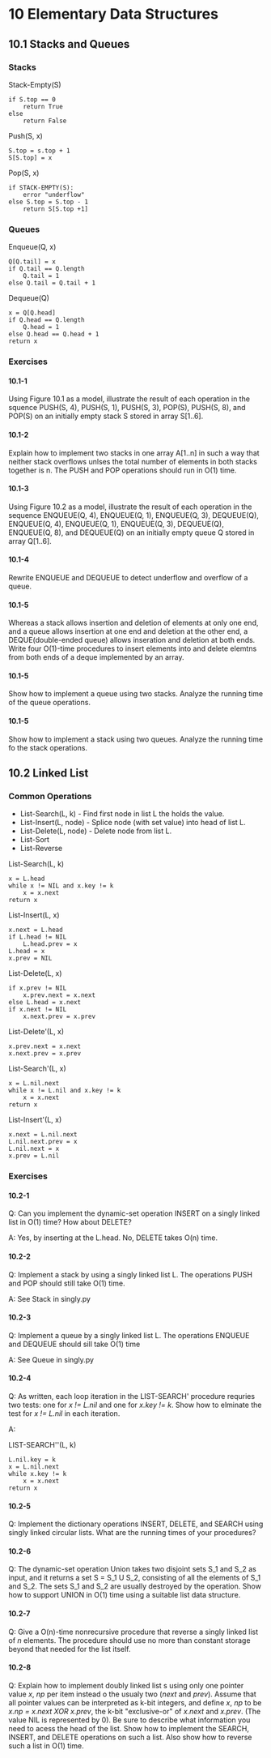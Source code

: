 # 10 Elementary Data Structures

## 10.1 Stacks and Queues

### Stacks
Stack-Empty(S)
```
if S.top == 0
    return True
else
    return False
```

Push(S, x)
```
S.top = s.top + 1
S[S.top] = x
```

Pop(S, x)
```
if STACK-EMPTY(S):
    error "underflow"
else S.top = S.top - 1
    return S[S.top +1]
```

### Queues

Enqueue(Q, x)
```
Q[Q.tail] = x
if Q.tail == Q.length
    Q.tail = 1
else Q.tail = Q.tail + 1
```

Dequeue(Q)
```
x = Q[Q.head]
if Q.head == Q.length
    Q.head = 1
else Q.head == Q.head + 1
return x
```

### Exercises

#### 10.1-1

Using Figure 10.1 as a model, illustrate the result of each operation in the squence PUSH(S, 4), PUSH(S, 1), PUSH(S, 3), POP(S), PUSH(S, 8), and POP(S) on an initially empty stack S stored in array S[1..6].

#### 10.1-2

Explain how to implement two stacks in one array A[1..n] in such a way that neither stack overflows unlses the total number of elements in both stacks together is n. The PUSH and POP operations should run in O(1) time.

#### 10.1-3

Using Figure 10.2 as a model, illustrate the result of each operation in the sequence ENQUEUE(Q, 4), ENQUEUE(Q, 1), ENQUEUE(Q, 3), DEQUEUE(Q), ENQUEUE(Q, 4), ENQUEUE(Q, 1), ENQUEUE(Q, 3), DEQUEUE(Q), ENQUEUE(Q, 8), and DEQUEUE(Q) on an initially empty queue Q stored in array Q[1..6].

#### 10.1-4

Rewrite ENQUEUE and DEQUEUE to detect underflow and overflow of a queue.

#### 10.1-5

Whereas a stack allows insertion and deletion of elements at only one end, and a queue allows insertion at one end and deletion at the other end, a DEQUE(double-ended queue) allows inseration and deletion at both ends. Write four O(1)-time procedures to insert elements into and delete elemtns from both ends of a deque implemented by an array.

#### 10.1-5

Show how to implement a queue using two stacks. Analyze the running time of the queue operations.

#### 10.1-5

Show how to implement a stack using two queues. Analyze the running time fo the stack operations.

## 10.2 Linked List

### Common Operations

* List-Search(L, k) - Find first node in list L the holds the value.
* List-Insert(L, node) - Splice node (with set value) into head of list L.
* List-Delete(L, node) - Delete node from list L.
* List-Sort
* List-Reverse

List-Search(L, k)
```
x = L.head
while x != NIL and x.key != k
    x = x.next
return x
```

List-Insert(L, x)
```
x.next = L.head
if L.head != NIL
    L.head.prev = x
L.head = x
x.prev = NIL

```

List-Delete(L, x)
```
if x.prev != NIL
    x.prev.next = x.next
else L.head = x.next
if x.next != NIL
    x.next.prev = x.prev
```

List-Delete'(L, x)
```
x.prev.next = x.next
x.next.prev = x.prev
```

List-Search'(L, x)
```
x = L.nil.next
while x != L.nil and x.key != k
    x = x.next
return x
```

List-Insert'(L, x)
```
x.next = L.nil.next
L.nil.next.prev = x
L.nil.next = x
x.prev = L.nil
```

### Exercises

#### 10.2-1

Q: Can you implement the dynamic-set operation INSERT on a singly linked list in O(1) time? How about DELETE?

A: Yes, by inserting at the L.head. No, DELETE takes O(n) time.

#### 10.2-2

Q: Implement a stack by using a singly linked list L. The operations PUSH and POP should still take O(1) time.

A: See Stack in singly.py

#### 10.2-3

Q: Implement a queue by a singly linked list L. The operations ENQUEUE and DEQUEUE should sill take O(1) time

A: See Queue in singly.py

#### 10.2-4

Q: As written, each loop iteration in the LIST-SEARCH' procedure requries two tests: one for _x != L.nil_ and one for _x.key != k_. Show how to elminate the test for _x != L.nil_ in each iteration.

A: 

LIST-SEARCH''(L, k)
```
L.nil.key = k
x = L.nil.next
while x.key != k
    x = x.next
return x
```

#### 10.2-5

Q: Implement the dictionary operations INSERT, DELETE, and SEARCH using singly linked circular lists. What are the running times of your procedures?

#### 10.2-6

Q: The dynamic-set operation Union takes two disjoint sets S_1 and S_2 as input, and it returns a set S = S_1 U S_2, consisting of all the elements of S_1 and S_2. The sets S_1 and S_2 are usually destroyed by the operation. Show how to support UNION in O(1) time using a suitable list data structure.

#### 10.2-7

Q: Give a O(n)-time nonrecursive procedure that reverse a singly linked list of _n_ elements. The procedure should use no more than constant storage beyond that needed for the list itself.

#### 10.2-8

Q: Explain how to implement doubly linked list s using only one pointer value _x_, _np_ per item instead o the usualy two (_next_ and _prev_). Assume that all pointer values can be interpreted as k-bit integers, and define _x_, _np_ to be _x.np = x.next XOR x.prev_, the k-bit "exclusive-or" of _x.next_ and _x.prev_. (The value NIL is represented by 0). Be sure to describe  what information you need to acess the head of the list. Show how to implement the SEARCH, INSERT, and DELETE operations on such a list. Also show how to reverse such a list in O(1) time.
